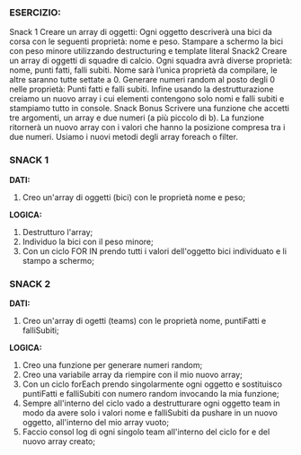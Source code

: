 ### ESERCIZIO:

Snack 1
Creare un array di oggetti:
Ogni oggetto descriverà una bici da corsa con le seguenti proprietà: nome e peso.
Stampare a schermo la bici con peso minore utilizzando destructuring e template literal
Snack2
Creare un array di oggetti di squadre di calcio. Ogni squadra avrà diverse proprietà: nome, punti fatti, falli subiti.
Nome sarà l’unica proprietà da compilare, le altre saranno tutte settate a 0.
Generare numeri random al posto degli 0 nelle proprietà:
Punti fatti e falli subiti.
Infine usando la destrutturazione creiamo un nuovo array i cui elementi contengono solo nomi e falli subiti e stampiamo tutto in console.
Snack Bonus
Scrivere una funzione che accetti tre argomenti, un array e due numeri (a più piccolo di b).
La funzione ritornerà un nuovo array con i valori che hanno la posizione compresa tra i due numeri.
Usiamo i nuovi metodi degli array foreach o filter.

### SNACK 1 

**DATI:**

1. Creo un'array di oggetti (bici) con le proprietà nome e peso;

**LOGICA:**

1. Destrutturo l'array;
2. Individuo la bici con il peso minore;
3. Con un ciclo FOR IN prendo tutti i valori dell'oggetto bici individuato e li stampo a schermo;

### SNACK 2

**DATI:**

1. Creo un'array di ogetti (teams) con le proprietà nome, puntiFatti e falliSubiti;

**LOGICA:**

1. Creo una funzione per generare numeri random;
2. Creo una variabile array da riempire con il mio nuovo array;
3. Con un ciclo forEach prendo singolarmente ogni oggetto e sostituisco puntiFatti e falliSubiti con numero random invocando la mia funzione;
4. Sempre all'interno del ciclo vado a destrutturare ogni oggetto team in modo da avere solo i valori nome e falliSubiti da pushare in un nuovo oggetto, all'interno del mio array vuoto;
5. Faccio consol log di ogni singolo team all'interno del ciclo for e del nuovo array creato;
